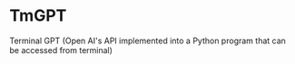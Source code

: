 # TmGPT
Terminal GPT (Open AI's API implemented into a Python program that can be accessed from terminal)

